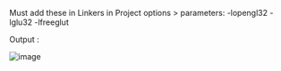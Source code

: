 Must add these in Linkers in Project options > parameters:
-lopengl32
-lglu32
-lfreeglut

Output :

![image](https://github.com/user-attachments/assets/3e71862a-2102-40fe-8d10-d70211c612e7)



